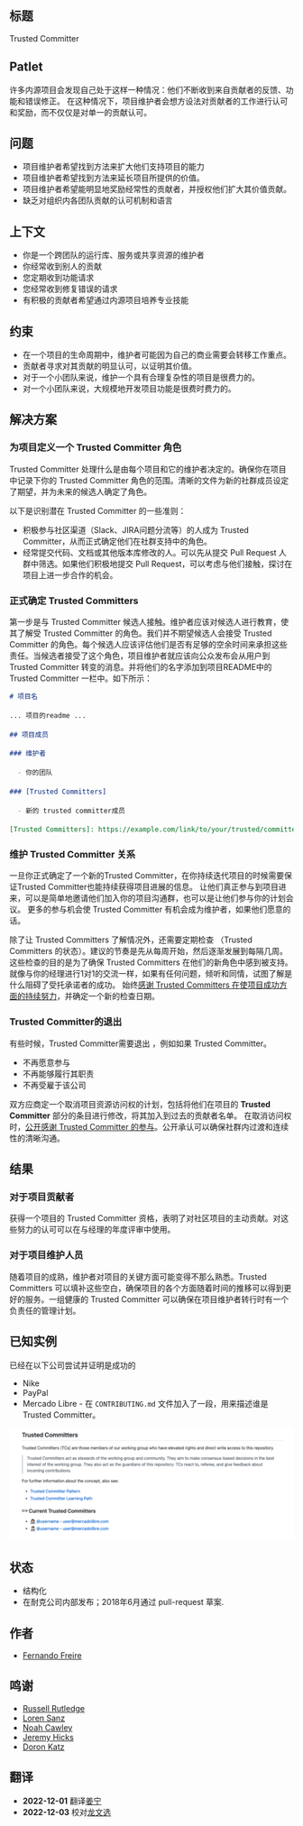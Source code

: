## 标题

Trusted Committer

## Patlet

许多内源项目会发现自己处于这样一种情况：他们不断收到来自贡献者的反馈、功能和错误修正。
在这种情况下，项目维护者会想方设法对贡献者的工作进行认可和奖励，而不仅仅是对单一的贡献认可。

## 问题

- 项目维护者希望找到方法来扩大他们支持项目的能力
- 项目维护者希望找到方法来延长项目所提供的价值。
- 项目维护者希望能明显地奖励经常性的贡献者，并授权他们扩大其价值贡献。
- 缺乏对组织内各团队贡献的认可机制和语言
  
## 上下文

- 你是一个跨团队的运行库、服务或共享资源的维护者
- 你经常收到别人的贡献
- 您定期收到功能请求
- 您经常收到修复错误的请求
- 有积极的贡献者希望通过内源项目培养专业技能

## 约束

- 在一个项目的生命周期中，维护者可能因为自己的商业需要会转移工作重点。
- 贡献者寻求对其贡献的明显认可，以证明其价值。
- 对于一个小团队来说，维护一个具有合理复杂性的项目是很费力的。
- 对一个小团队来说，大规模地开发项目功能是很费时费力的。

## 解决方案

### 为项目定义一个 Trusted Committer 角色

Trusted Committer 处理什么是由每个项目和它的维护者决定的。确保你在项目中记录下你的 Trusted Committer 角色的范围。清晰的文件为新的社群成员设定了期望，并为未来的候选人确定了角色。

以下是识别潜在 Trusted Committer 的一些准则：

* 积极参与社区渠道（Slack、JIRA问题分流等）的人成为 Trusted Committer，从而正式确定他们在社群支持中的角色。
* 经常提交代码、文档或其他版本库修改的人。可以先从提交 Pull Request 人群中筛选。如果他们积极地提交 Pull Request，可以考虑与他们接触，探讨在项目上进一步合作的机会。

### 正式确定 Trusted Committers

第一步是与 Trusted Committer 候选人接触。维护者应该对候选人进行教育，使其了解受 Trusted Committer 的角色。我们并不期望候选人会接受 Trusted Committer 的角色。每个候选人应该评估他们是否有足够的空余时间来承担这些责任。当候选者接受了这个角色，项目维护者就应该向公众发布会从用户到 Trusted Committer 转变的消息。并将他们的名字添加到项目README中的 Trusted Committer 一栏中。如下所示：

```markdown
# 项目名

... 项目的readme ...

## 项目成员 

### 维护者

  - 你的团队

### [Trusted Committers]

  - 新的 trusted committer成员

[Trusted Committers]: https://example.com/link/to/your/trusted/committer/documentation.md
```

### 维护 Trusted Committer 关系

一旦你正式确定了一个新的Trusted Committer，在你持续迭代项目的时候需要保证Trusted Committer也能持续获得项目进展的信息。
让他们真正参与到项目进来，可以是简单地邀请他们加入你的项目沟通群，也可以是让他们参与你的计划会议。
更多的参与机会使 Trusted Committer 有机会成为维护者，如果他们愿意的话。

除了让 Trusted Committers 了解情况外，还需要定期检查 （Trusted Committers 的状态）。建议的节奏是先从每周开始，然后逐渐发展到每隔几周。
这些检查的目的是为了确保 Trusted Committers 在他们的新角色中感到被支持。就像与你的经理进行1对1的交流一样，如果有任何问题，倾听和同情，试图了解是什么阻碍了受托承诺者的成功。
始终[感谢 Trusted Committers 在使项目成功方面的持续努力][praise]，并确定一个新的检查日期。

### Trusted Committer的退出

有些时候，Trusted Committer需要退出 ，例如如果 Trusted Committer。

* 不再愿意参与
* 不再能够履行其职责
* 不再受雇于该公司

双方应商定一个取消项目资源访问权的计划，包括将他们在项目的 **Trusted Committer** 部分的条目进行修改，将其加入到过去的贡献者名单。
在取消访问权时，[公开感谢 Trusted Committer 的参与][praise]。公开承认可以确保社群内过渡和连续性的清晰沟通。

## 结果

### 对于项目贡献者

获得一个项目的 Trusted Committer  资格，表明了对社区项目的主动贡献。对这些努力的认可可以在与经理的年度评审中使用。

### 对于项目维护人员

随着项目的成熟，维护者对项目的关键方面可能变得不那么熟悉。Trusted Committers 可以填补这些空白，确保项目的各个方面随着时间的推移可以得到更好的服务。一组健康的 Trusted Committer 可以确保在项目维护者转行时有一个负责任的管理计划。

## 已知实例

已经在以下公司尝试并证明是成功的

- Nike
- PayPal
- Mercado Libre - 在 `CONTRIBUTING.md` 文件加入了一段，用来描述谁是Trusted Committer。

![Mercado Libre 在贡献文档中描述 Trusted Committer](../../../assets/img/mercadolibre-trusted-committers.png "Mercado Libre 在贡献文档中描述 Trusted Committer")

## 状态

- 结构化
- 在耐克公司内部发布；2018年6月通过 pull-request 草案.

## 作者

- [Fernando Freire]

## 鸣谢

- [Russell Rutledge]
- [Loren Sanz]
- [Noah Cawley]
- [Jeremy Hicks]
- [Doron Katz]

## 翻译

- **2022-12-01** 翻译[姜宁]
- **2022-12-03** 校对[龙文选]

[Doron Katz]: https://github.com/doronkatz
[Russell Rutledge]: https://github.com/rrrutledge
[Loren Sanz]: https://github.com/mrsanz
[Jeremy Hicks]: https://github.com/greatestusername
[Noah Cawley]: https://github.com/utanapishtim
[praise]: ./praise-participants.md
[Fernando Freire]: https://github.com/dogonthehorizon
[姜宁]: https://github.com/willemjiang
[龙文选]: https://github.com/hncslwx
